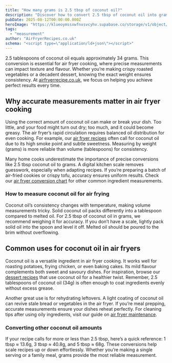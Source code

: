 ```yaml
---
title: "How many grams is 2.5 tbsp of coconut oil?"
description: "Discover how to convert 2.5 tbsp of coconut oil into grams for precise air fryer cooking. Get accurate measurements in seconds!"
pubDate: 2025-08-12T00:00:00.000Z
heroImage: "https://klueoymssxwfnxsvcyhv.supabase.co/storage/v1/object/public/md/how-many-grams-is-2-5-tbsp-coconut-oil-44795413.webp"
tags:
  - "measurement"
author: "AirFryerRecipes.co.uk"
schema: "<script type=\"application/ld+json\"></script>"
---
```


<p>2.5 tablespoons of coconut oil equals approximately 34 grams. This conversion is essential for air fryer cooking, where precise measurements can impact texture and flavour. Whether you’re making crispy roasted vegetables or a decadent dessert, knowing the exact weight ensures consistency. At <a href=https://www.airfryerrecipe.co.uk>airfryerrecipe.co.uk</a>, we focus on helping you achieve perfect results every time.</p>  

<h2>Why accurate measurements matter in air fryer cooking</h2>  
<p>Using the correct amount of coconut oil can make or break your dish. Too little, and your food might turn out dry; too much, and it could become greasy. The air fryer’s rapid circulation requires balanced oil distribution for even cooking. For example, our <a href=https://www.airfryerrecipe.co.uk/recipes>air fryer recipes</a> often call for coconut oil due to its high smoke point and subtle sweetness. Measuring by weight (grams) is more reliable than volume (tablespoons) for consistency.</p>  

<p>Many home cooks underestimate the importance of precise conversions like 2.5 tbsp coconut oil to grams. A digital kitchen scale removes guesswork, especially when adapting recipes. If you’re preparing a batch of air-fried cookies or crispy tofu, accuracy ensures uniform results. Check our <a href=https://www.airfryerrecipe.co.uk/air-fryer-conversion-chart>air fryer conversion chart</a> for other common ingredient measurements.</p>  

<h3>How to measure coconut oil for air frying</h3>  
<p>Coconut oil’s consistency changes with temperature, making volume measurements tricky. Solid coconut oil packs differently into a tablespoon compared to melted oil. For 2.5 tbsp of coconut oil in grams, we recommend weighing it for accuracy. If you don’t have a scale, lightly pack solid oil into the spoon and level it off. Melted oil should be poured to the brim without overflowing.</p>  

<h2>Common uses for coconut oil in air fryers</h2>  
<p>Coconut oil is a versatile ingredient in air fryer cooking. It works well for roasting potatoes, frying chicken, or even baking cakes. Its mild flavour complements both sweet and savoury dishes. For inspiration, browse our <a href=https://www.airfryerrecipe.co.uk/recipe-category/dessert>dessert recipes</a> that use coconut oil for a healthier twist. Remember, 2.5 tablespoons of coconut oil (34g) is often enough to coat ingredients evenly without excess grease.</p>  

<p>Another great use is for rehydrating leftovers. A light coating of coconut oil can revive stale bread or vegetables in the air fryer. If you’re meal prepping, accurate measurements ensure your dishes reheat perfectly. For cleaning tips after using oily ingredients, visit our guide on <a href=https://www.airfryerrecipe.co.uk/air-fryer-cleaner>air fryer maintenance</a>.</p>  

<h3>Converting other coconut oil amounts</h3>  
<p>If your recipe calls for more or less than 2.5 tbsp, here’s a quick reference: 1 tbsp ≈ 13.6g, 3 tbsp ≈ 40.8g, and 5 tbsp ≈ 68g. These conversions help scale recipes up or down effortlessly. Whether you’re making a single serving or a family meal, grams provide the most reliable measurement.</p>